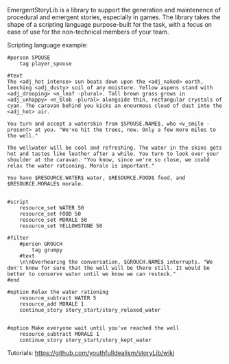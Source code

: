 EmergentStoryLib is a library to support the generation and maintenence of procedural and emergent stories, especially in games. The library takes the shape of a scripting language purpose-built for the task, with a focus on ease of use for the non-technical members of your team.

Scripting language example:
```
#person SPOUSE
	tag player_spouse

#text
The <adj_hot intense> sun beats down upon the <adj_naked> earth, leeching <adj_dusty> soil of any moisture. Yellow aspens stand with <adj_drooping> <n_leaf -plural>. Tall brown grass grows in <adj_unhappy> <n_blob -plural> alongside thin, rectangular crystals of cyan. The caravan behind you kicks an enourmous cloud of dust into the <adj_hot> air.

You turn and accept a waterskin from $SPOUSE.NAME$, who <v_smile -present> at you. "We've hit the trees, now. Only a few more miles to the well."

The wellwater will be cool and refreshing. The water in the skins gets hot and tastes like leather after a while. You turn to look over your shoulder at the caravan. "You know, since we're so close, we could relax the water rationing. Morale is important."

You have $RESOURCE.WATER$ water, $RESOURCE.FOOD$ food, and $RESOURCE.MORALE$ morale.


#script
	resource_set WATER 50
	resource_set FOOD 50
	resource_set MORALE 50
	resource_set YELLOWSTONE 50

#filter
	#person GROUCH
		tag grumpy
	#text
	\n\nOverhearing the conversation, $GROUCH.NAME$ interrupts. "We don't know for sure that the well will be there still. It would be better to conserve water until we know we can restock."
#end

#option Relax the water rationing
	resource_subtract WATER 5
	resource_add MORALE 1
	continue_story story_start/story_relaxed_water


#option Make everyone wait until you've reached the well
	resource_subtract MORALE 1
	continue_story story_start/story_kept_water
```

Tutorials:
https://github.com/youthfulIdealism/storyLib/wiki

